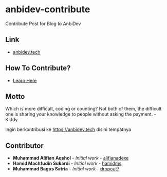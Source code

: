 # anbidev-contribute
Contribute Post for Blog to AnbiDev

## Link

* [anbidev.tech](http://anbidev.tech)

## How To Contribute?
* [Learn Here](https://anbidev.tech/contribute/documentation/)

## Motto

Which is more difficult, coding or counting? Not both of them, the difficult one is sharing your knowledge to people without asking the payment. -Kiddy

Ingin berkontribusi ke https://anbidev.tech disini tempatnya

## Contributor

* **Muhammad Alifian Aqshol** - *Initial work* - [alifianadexe](https://github.com/alifianadexe)
* **Hamid Machfudin Sukardi** - *Initial work* - [hamidms](https://github.com/hamidms)
* **Muhammad Bagus Satria** - *Initial work* - [dropout7](https://github.com/dropout7)

